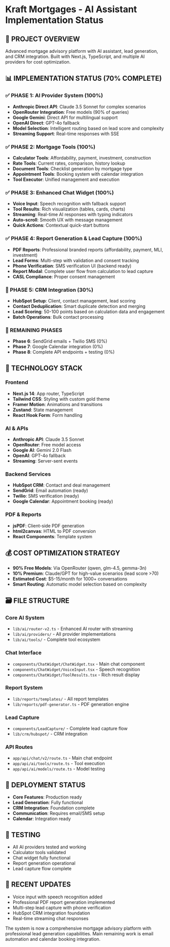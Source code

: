 # Kraft Mortgages - AI Assistant Implementation Status

## 🎯 PROJECT OVERVIEW
Advanced mortgage advisory platform with AI assistant, lead generation, and CRM integration. Built with Next.js, TypeScript, and multiple AI providers for cost optimization.

## 📊 IMPLEMENTATION STATUS (70% COMPLETE)

### ✅ PHASE 1: AI Provider System (100%)
- **Anthropic Direct API**: Claude 3.5 Sonnet for complex scenarios
- **OpenRouter Integration**: Free models (90% of queries)
- **Google Gemini**: Direct API for multilingual support
- **OpenAI Direct**: GPT-4o fallback
- **Model Selection**: Intelligent routing based on lead score and complexity
- **Streaming Support**: Real-time responses with SSE

### ✅ PHASE 2: Mortgage Tools (100%)
- **Calculator Tools**: Affordability, payment, investment, construction
- **Rate Tools**: Current rates, comparison, history lookup
- **Document Tools**: Checklist generation by mortgage type
- **Appointment Tools**: Booking system with calendar integration
- **Tool Executor**: Unified management and execution

### ✅ PHASE 3: Enhanced Chat Widget (100%)
- **Voice Input**: Speech recognition with fallback support
- **Tool Results**: Rich visualization (tables, cards, charts)
- **Streaming**: Real-time AI responses with typing indicators
- **Auto-scroll**: Smooth UX with message management
- **Quick Actions**: Contextual quick-start buttons

### ✅ PHASE 4: Report Generation & Lead Capture (100%)
- **PDF Reports**: Professional branded reports (affordability, payment, MLI, investment)
- **Lead Forms**: Multi-step with validation and consent tracking
- **Phone Verification**: SMS verification UI (backend ready)
- **Report Modal**: Complete user flow from calculation to lead capture
- **CASL Compliance**: Proper consent management

### 🚧 PHASE 5: CRM Integration (30%)
- **HubSpot Setup**: Client, contact management, lead scoring
- **Contact Deduplication**: Smart duplicate detection and merging
- **Lead Scoring**: 50-100 points based on calculation data and engagement
- **Batch Operations**: Bulk contact processing

### 🔄 REMAINING PHASES
- **Phase 6**: SendGrid emails + Twilio SMS (0%)
- **Phase 7**: Google Calendar integration (0%)
- **Phase 8**: Complete API endpoints + testing (0%)

## 🔧 TECHNOLOGY STACK

### Frontend
- **Next.js 14**: App router, TypeScript
- **Tailwind CSS**: Styling with custom gold theme
- **Framer Motion**: Animations and transitions
- **Zustand**: State management
- **React Hook Form**: Form handling

### AI & APIs
- **Anthropic API**: Claude 3.5 Sonnet
- **OpenRouter**: Free model access
- **Google AI**: Gemini 2.0 Flash
- **OpenAI**: GPT-4o fallback
- **Streaming**: Server-sent events

### Backend Services
- **HubSpot CRM**: Contact and deal management
- **SendGrid**: Email automation (ready)
- **Twilio**: SMS verification (ready)
- **Google Calendar**: Appointment booking (ready)

### PDF & Reports
- **jsPDF**: Client-side PDF generation
- **html2canvas**: HTML to PDF conversion
- **React Components**: Template system

## 💰 COST OPTIMIZATION STRATEGY
- **90% Free Models**: Via OpenRouter (qwen, glm-4.5, gemma-3n)
- **10% Premium**: Claude/GPT for high-value scenarios (lead score >70)
- **Estimated Cost**: $5-15/month for 1000+ conversations
- **Smart Routing**: Automatic model selection based on complexity

## 🗃️ FILE STRUCTURE

### Core AI System
- `lib/ai/router-v2.ts` - Enhanced AI router with streaming
- `lib/ai/providers/` - All provider implementations
- `lib/ai/tools/` - Complete tool ecosystem

### Chat Interface
- `components/ChatWidget/ChatWidget.tsx` - Main chat component
- `components/ChatWidget/VoiceInput.tsx` - Speech recognition
- `components/ChatWidget/ToolResults.tsx` - Rich result display

### Report System
- `lib/reports/templates/` - All report templates
- `lib/reports/pdf-generator.ts` - PDF generation engine

### Lead Capture
- `components/LeadCapture/` - Complete lead capture flow
- `lib/crm/hubspot/` - CRM integration

### API Routes
- `app/api/chat/v2/route.ts` - Main chat endpoint
- `app/api/ai/tools/route.ts` - Tool execution
- `app/api/ai/models/route.ts` - Model testing

## 🚀 DEPLOYMENT STATUS
- **Core Features**: Production ready
- **Lead Generation**: Fully functional
- **CRM Integration**: Foundation complete
- **Communication**: Requires email/SMS setup
- **Calendar**: Integration ready

## 📝 TESTING
- All AI providers tested and working
- Calculator tools validated
- Chat widget fully functional
- Report generation operational
- Lead capture flow complete

## 🔄 RECENT UPDATES
- Voice input with speech recognition added
- Professional PDF report generation implemented
- Multi-step lead capture with phone verification
- HubSpot CRM integration foundation
- Real-time streaming chat responses

The system is now a comprehensive mortgage advisory platform with professional lead generation capabilities. Main remaining work is email automation and calendar booking integration.
